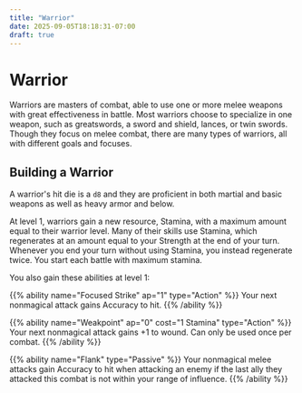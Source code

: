 ```yaml
---
title: "Warrior"
date: 2025-09-05T18:18:31-07:00
draft: true
---
```


# Warrior
Warriors are masters of combat, able to use one or more melee weapons with great effectiveness in battle. Most warriors choose to specialize in one weapon, such as greatswords, a sword and shield, lances, or twin swords. Though they focus on melee combat, there are many types of warriors, all with different goals and focuses.

## Building a Warrior
A warrior's hit die is a `d8` and they are proficient in both martial and basic weapons as well as heavy armor and below.

At level 1, warriors gain a new resource, Stamina, with a maximum amount equal to their warrior level. Many of their skills use Stamina, which regenerates at an amount equal to your Strength at the end of your turn. Whenever you end your turn without using Stamina, you instead regenerate twice. You start each battle with maximum stamina.

You also gain these abilities at level 1:

{{% ability name="Focused Strike" ap="1" type="Action" %}}
Your next nonmagical attack gains Accuracy to hit.
{{% /ability %}}

{{% ability name="Weakpoint" ap="0" cost="1 Stamina" type="Action" %}}
Your next nonmagical attack gains +1 to wound. Can only be used once per combat.
{{% /ability %}}

{{% ability name="Flank" type="Passive" %}}
Your nonmagical melee attacks gain Accuracy to hit when attacking an enemy if the last ally they attacked this combat is not within your range of influence.
{{% /ability %}}